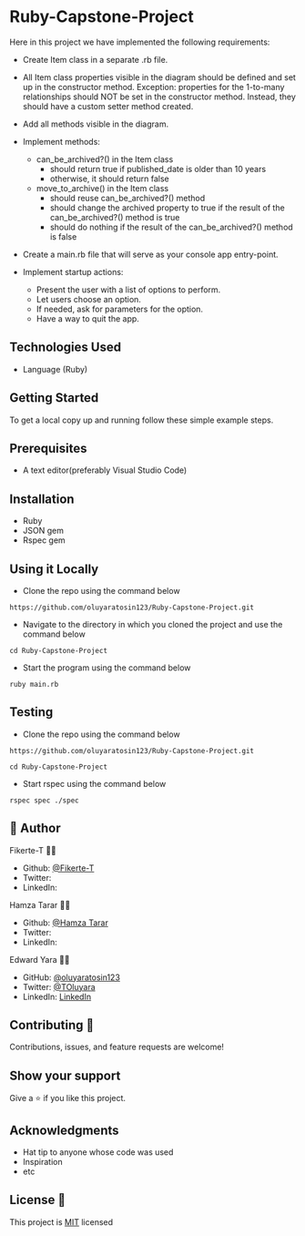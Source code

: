 # Ruby-Capstone-Project

Here in this project we have implemented the following requirements:

- Create Item class in a separate .rb file.

- All Item class properties visible in the diagram should be defined and set up in the constructor method. Exception: properties for the 1-to-many relationships should NOT be set in the constructor method. Instead, they should have a custom setter method created.

- Add all methods visible in the diagram.

- Implement methods:
  - can_be_archived?() in the Item class
    - should return true if published_date is older than 10 years
    - otherwise, it should return false
  - move_to_archive() in the Item class
    - should reuse can_be_archived?() method
    - should change the archived property to true if the result of the can_be_archived?() method is true
    - should do nothing if the result of the can_be_archived?() method is false

- Create a main.rb file that will serve as your console app entry-point.
- Implement startup actions:
  - Present the user with a list of options to perform.
  - Let users choose an option.
  - If needed, ask for parameters for the option.
  - Have a way to quit the app.

## Technologies Used

* Language (Ruby)

## Getting Started

To get a local copy up and running follow these simple example steps.

## Prerequisites
* A text editor(preferably Visual Studio Code)

## Installation
* Ruby
* JSON gem
* Rspec gem

## Using it Locally

* Clone the repo using the command below

```
https://github.com/oluyaratosin123/Ruby-Capstone-Project.git

```

* Navigate to the directory in which you cloned the project and use the command below

```
cd Ruby-Capstone-Project
```

* Start the program using the command below
```
ruby main.rb
```

## Testing

* Clone the repo using the command below

```
https://github.com/oluyaratosin123/Ruby-Capstone-Project.git
```

```
cd Ruby-Capstone-Project
```

* Start rspec using the command below
```
rspec spec ./spec
```

## 👤 Author 
Fikerte-T :student: 
* Github: [@Fikerte-T](https://github.com/Fikerte-T)
* Twitter: []()
* LinkedIn: []()

Hamza Tarar :student: 
* Github: [@Hamza Tarar](https://github.com/Lockless404)
* Twitter: []()
* LinkedIn: []()

Edward Yara :student: 
- GitHub: [@oluyaratosin123](https://github.com/oluyaratosin123)
- Twitter: [@TOluyara](https://twitter.com/TOluyara)
- LinkedIn: [LinkedIn](https://www.linkedin.com/in/edward-oluyara/)

## Contributing :handshake:
Contributions, issues, and feature requests are welcome!

## Show your support
Give a 	:star: if you like this project.

## Acknowledgments
* Hat tip to anyone whose code was used
* Inspiration
* etc

## License :memo:
This project is [MIT](https://github.com/microverseinc/readme-template/blob/master/MIT.md) licensed
